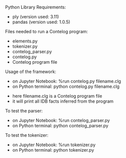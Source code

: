 Python Library Requirements:
- ply (version used: 3.11)
- pandas (version used: 1.0.5)

Files needed to run a Contelog program:
- elements.py
- tokenizer.py
- contelog_parser.py
- contelog.py
- Contelog program file

Usage of the framework:
- on Jupyter Notebook: %run contelog.py filename.clg
- on Python terminal: python contelog.py filename.clg
* here filename.clg is a Contelog program file
* it will print all IDB facts inferred from the program

To test the parser:
- on Jupyter Notebook: %run contelog_parser.py
- on Python terminal: python contelog_parser.py

To test the tokenizer:
- on Jupyter Notebook: %run tokenizer.py
- on Python terminal: python tokenizer.py
